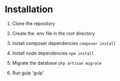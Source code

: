 # Installation

1. Clone the repository

2. Create the .env file in the root directory

3. Install composer dependencies
    `composer install`

4. Install node dependencies
     `npm install`

5. Migrate the database
     `php artisan migrate`

6. Run gulp
	'gulp'